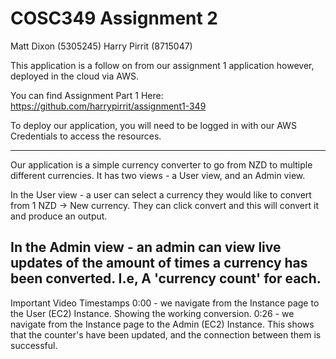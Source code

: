 # COSC349 Assignment 2

Matt Dixon (5305245)
Harry Pirrit (8715047)

This application is a follow on from our assignment 1 application however, deployed in the cloud via AWS.

You can find Assignment Part 1 Here: https://github.com/harrypirrit/assignment1-349

To deploy our application, you will need to be logged in with our AWS Credentials to access the resources.

---
Our application is a simple currency converter to go from NZD to multiple different currencies. It has two views - a User view, and an Admin view.

In the User view - a user can select a currency they would like to convert from 1 NZD -> New currency. They can click convert and this will convert it and produce an output.

In the Admin view - an admin can view live updates of the amount of times a currency has been converted. I.e, A 'currency count' for each.
---

Important Video Timestamps
0:00 - we navigate from the Instance page to the User (EC2) Instance. Showing the working conversion.
0:26 - we navigate from the Instance page to the Admin (EC2) Instance. This shows that the counter's have been updated, and the connection between them is successful.
